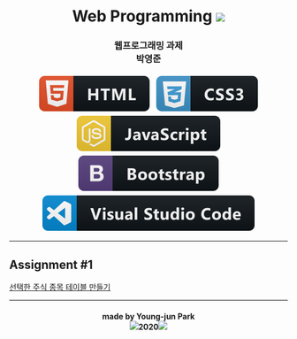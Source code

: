 <div align="center">
  <h1>Web Programming <img src="https://media.giphy.com/media/dxODB9UE879RDqAh3o/giphy.gif" width="50px"></h1>
  
  <h3>웹프로그래밍 과제<br/>박영준</h3>
</div>

<p align="center">

  <img src="https://github.com/jun108059/jun108059/blob/master/svg/dev/languages/html.svg" alt="html" style="vertical-align:top; margin:4px">    
  <img src="https://github.com/jun108059/jun108059/blob/master/svg/dev/languages/css3.svg" alt="css3" style="vertical-align:top; margin:4px">
  <img src="https://github.com/jun108059/jun108059/blob/master/svg/dev/languages/js.svg" alt="js" style="vertical-align:top; margin:4px">
  <img src="https://github.com/jun108059/jun108059/blob/master/svg/dev/frameworks/bootstrap.svg" alt="bootstrap" style="vertical-align:top; margin:4px">    

  <img src="https://github.com/jun108059/jun108059/blob/master/svg/dev/tools/visualstudio_code.svg" alt="vscode" style="vertical-align:top; margin:4px">

</p>

---

## Assignment #1

[선택한 주식 종목 테이블 만들기](/StockPriceTable/)

---

<div align="center">
  <h4>made by Young-jun Park<br/><img src="https://media.giphy.com/media/L1cg88lFnD1l7T2e93/giphy.gif" width="30">2020<img src="https://media.giphy.com/media/WUlplcMpOCEmTGBtBW/giphy.gif" width="30">
  </h4>
</div>